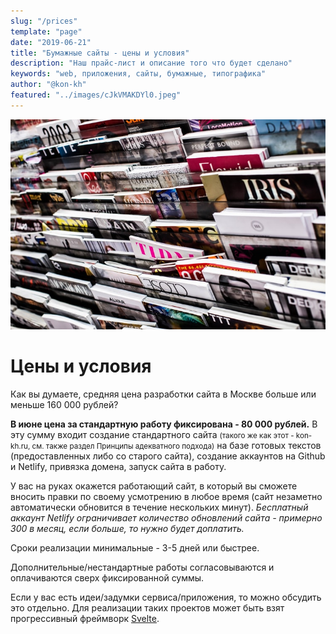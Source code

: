 ```yaml
---
slug: "/prices"
template: "page"
date: "2019-06-21"
title: "Бумажные сайты - цены и условия"
description: "Наш прайс-лист и описание того что будет сделано"
keywords: "web, приложения, сайты, бумажные, типографика"
author: "@kon-kh"
featured: "../images/cJkVMAKDYl0.jpeg"
---
```


![Дорогие вещи и лучше, и дешевле](../images/cJkVMAKDYl0.jpeg)

# Цены и условия

Как вы думаете, средняя цена разработки сайта в Москве больше или меньше 160 000 рублей?

**В июне цена за стандартную работу фиксирована - 80 000 рублей.** В эту сумму входит создание стандартного сайта <small>(такого же как этот - kon-kh.ru, см. также раздел Принципы адекватного подхода)</small> на базе готовых текстов (предоставленных либо со старого сайта), создание аккаунтов на Github и Netlify, привязка домена, запуск сайта в работу.

У вас на руках окажется работающий сайт, в который вы сможете вносить правки по своему усмотрению в любое время (сайт незаметно автоматически обновится в течение нескольких минут). *Бесплатный аккаунт Netlify ограничивает количество обновлений сайта - примерно 300 в месяц, если больше, то нужно будет доплатить.*

Сроки реализации минимальные - 3-5 дней или быстрее.

Дополнительные/нестандартные работы согласовываются и оплачиваются сверх фиксированной суммы.

Если у вас есть идеи/задумки сервиса/приложения, то можно обсудить это отдельно. Для реализации таких проектов может быть взят прогрессивный фреймворк <a target="_blank" href="https://ru.svelte.dev/">Svelte</a>.
